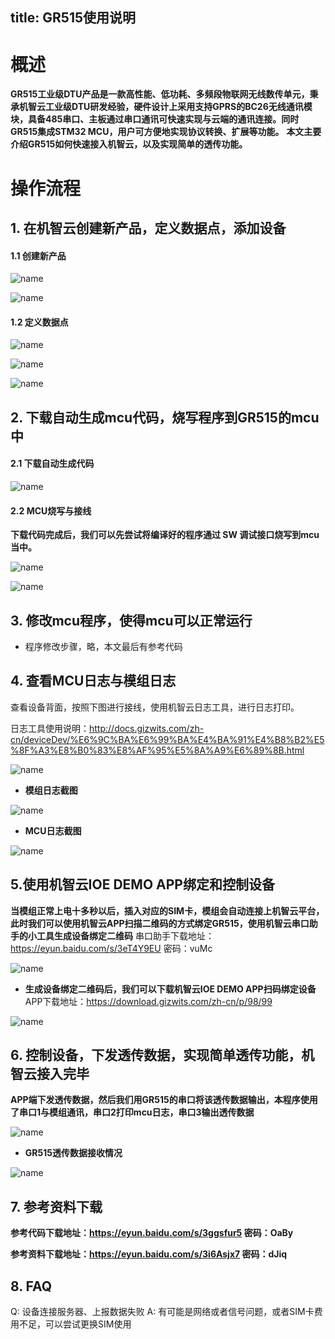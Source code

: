 title: GR515使用说明
---

# 概述

**GR515工业级DTU产品是一款高性能、低功耗、多频段物联网无线数传单元，秉承机智云工业级DTU研发经验，硬件设计上采用支持GPRS的BC26无线通讯模块，具备485串口、主板通过串口通讯可快速实现与云端的通讯连接。同时GR515集成STM32 MCU，用户可方便地实现协议转换、扩展等功能。**
**本文主要介绍GR515如何快速接入机智云，以及实现简单的透传功能。**

# 操作流程

## 1. 在机智云创建新产品，定义数据点，添加设备

#### 1.1 创建新产品

 ![name](/assets/zh-cn/deviceDev/GR515/GR515_2.png)

 ![name](/assets/zh-cn/deviceDev/GR515/GR515_1.png)

#### 1.2 定义数据点

 ![name](/assets/zh-cn/deviceDev/GR515/GR515_3.png)

 ![name](/assets/zh-cn/deviceDev/GR515/GR515_4.png)

 ![name](/assets/zh-cn/deviceDev/GR515/GR515_5.png)


##  2. 下载自动生成mcu代码，烧写程序到GR515的mcu中

#### 2.1 下载自动生成代码 

![name](/assets/zh-cn/deviceDev/GR515/GR515_6.png)

#### 2.2 MCU烧写与接线

**下载代码完成后，我们可以先尝试将编译好的程序通过 SW 调试接口烧写到mcu当中。**

![name](/assets/zh-cn/deviceDev/GR515/GR515_7.png)

![name](/assets/zh-cn/deviceDev/GR515/GR515_8.png)

## 3. 修改mcu程序，使得mcu可以正常运行

- 程序修改步骤，略，本文最后有参考代码


## 4. 查看MCU日志与模组日志

查看设备背面，按照下图进行接线，使用机智云日志工具，进行日志打印。

日志工具使用说明：http://docs.gizwits.com/zh-cn/deviceDev/%E6%9C%BA%E6%99%BA%E4%BA%91%E4%B8%B2%E5%8F%A3%E8%B0%83%E8%AF%95%E5%8A%A9%E6%89%8B.html

![name](/assets/zh-cn/deviceDev/GR515/GR515_13.png)



- **模组日志截图**

![name](/assets/zh-cn/deviceDev/GR515/GR515_14.png)

- **MCU日志截图**

![name](/assets/zh-cn/deviceDev/GR515/GR515_15.png)

## 5.使用机智云IOE DEMO APP绑定和控制设备

**当模组正常上电十多秒以后，插入对应的SIM卡，模组会自动连接上机智云平台，此时我们可以使用机智云APP扫描二维码的方式绑定GR515，使用机智云串口助手的小工具生成设备绑定二维码**
 串口助手下载地址：https://eyun.baidu.com/s/3eT4Y9EU 密码：vuMc

![name](/assets/zh-cn/deviceDev/GR515/GR515_10.png)

- **生成设备绑定二维码后，我们可以下载机智云IOE DEMO APP扫码绑定设备**
APP下载地址：https://download.gizwits.com/zh-cn/p/98/99

![name](/assets/zh-cn/deviceDev/GR515/GR515_11.png)

## 6. 控制设备，下发透传数据，实现简单透传功能，机智云接入完毕

**APP端下发透传数据，然后我们用GR515的串口将该透传数据输出，本程序使用了串口1与模组通讯，串口2打印mcu日志，串口3输出透传数据**

![name](/assets/zh-cn/deviceDev/GR515/GR515_12.png)

- **GR515透传数据接收情况**

![name](/assets/zh-cn/deviceDev/GR515/GR515_9.png)

## 7. 参考资料下载

**参考代码下载地址：https://eyun.baidu.com/s/3ggsfur5 密码：OaBy**

**参考资料下载地址：https://eyun.baidu.com/s/3i6Asjx7 密码：dJiq**

## 8. FAQ

Q: 设备连接服务器、上报数据失败
A: 有可能是网络或者信号问题，或者SIM卡费用不足，可以尝试更换SIM使用

